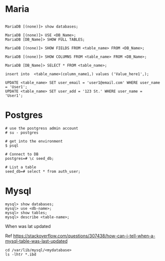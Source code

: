 # Maria
```

MariaDB [(none)]> show databases;

MariaDB [(none)]> USE <DB_Name>;
MariaDB [DB_Name]> SHOW FULL TABLES;

MariaDB [(none)]> SHOW FIELDS FROM <table_name> FROM <DB_Name>;

MariaDB [(none)]> SHOW COLUMNS FROM <table_name> FROM <DB_Name>;

MariaDB [DB_Name]> SELECT * FROM <table_name>;

insert into  <table_name>(column_name1,) values ('Value_here1',);

UPDATE <table_name> SET user_email = 'user1@email.com' WHERE user_name = 'User1';
UPDATE <table_name> SET user_add = '123 St.' WHERE user_name = 'User1';
```

# Postgres
```
# use the postgress admin account
# su - postgres

# get into the environment
$ psql

# Connect to DB
postgres=# \c seed_db;

# List a table
seed_db=# select * from auth_user;
```

# Mysql
```
mysql> show databases;
mysql> use <db-name>;
mysql> show tables;
mysql> describe <table-name>;
```
When was lat updated

Ref https://stackoverflow.com/questions/307438/how-can-i-tell-when-a-mysql-table-was-last-updated
```
cd /var/lib/mysql/<mydatabase>
ls -lhtr *.ibd
```
